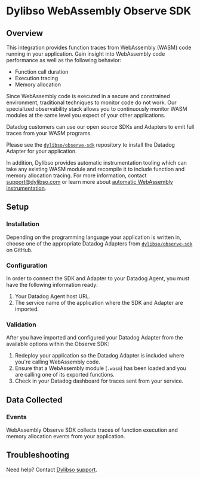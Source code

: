 # Dylibso WebAssembly Observe SDK

## Overview

This integration provides function traces from WebAssembly (WASM) code running in your application. Gain insight into WebAssembly code performance as well as the following behavior:
- Function call duration
- Execution tracing
- Memory allocation

Since WebAssembly code is executed in a secure and constrained environment, traditional techniques to monitor code do not work. Our specialized observability stack
allows you to continuously monitor WASM modules at the same level you expect of your other applications.

Datadog customers can use our open source SDKs and Adapters to emit full traces from your WASM programs.

Please see the [`dylibso/observe-sdk`][2] repository to install the Datadog Adapter for your application.

In addition, Dylibso provides automatic instrumentation tooling which can take any existing WASM module and recompile it to include function and memory allocation tracing. For more information, contact [support@dylibso.com](mailto:support@dylibso.com) or learn more about [automatic WebAssembly instrumentation][3].


## Setup

### Installation

Depending on the programming language your application is written in, choose one of the appropriate Datadog Adapters from [`dylibso/observe-sdk`][2] on GitHub.


### Configuration

In order to connect the SDK and Adapter to your Datadog Agent, you must have the following information ready:

1. Your Datadog Agent host URL.
2. The service name of the application where the SDK and Adapter are imported.

### Validation

After you have imported and configured your Datadog Adapter from the available options within the Observe SDK:

1. Redeploy your application so the Datadog Adapter is included where you're calling WebAssembly code.
2. Ensure that a WebAssembly module (`.wasm`) has been loaded and you are calling one of its exported functions.
3. Check in your Datadog dashboard for traces sent from your service.

## Data Collected

### Events

WebAssembly Observe SDK collects traces of function execution and memory allocation events from your application.

## Troubleshooting

Need help? Contact [Dylibso support][1].

[1]: mailto:support@dylibso.com
[2]: https://github.com/dylibso/observe-sdk
[3]: https://dylibso.com/products/observe
